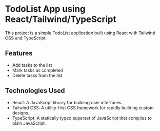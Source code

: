 # TodoList App using React/Tailwind/TypeScript

This project is a simple TodoList application built using React with Tailwind CSS and TypeScript.

## Features

- Add tasks to the list
- Mark tasks as completed
- Delete tasks from the list

## Technologies Used

- React: A JavaScript library for building user interfaces.
- Tailwind CSS: A utility-first CSS framework for rapidly building custom designs.
- TypeScript: A statically typed superset of JavaScript that compiles to plain JavaScript.
